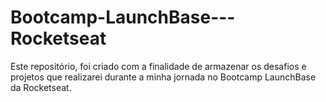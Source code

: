 # Bootcamp-LaunchBase---Rocketseat

Este repositório, foi criado com a finalidade de armazenar os desafios e projetos que realizarei durante a minha jornada no Bootcamp LaunchBase da Rocketseat.
